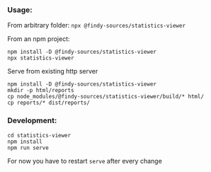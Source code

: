 ### Usage:

From arbitrary folder:
`npx @findy-sources/statistics-viewer`

From an npm project:
```
npm install -D @findy-sources/statistics-viewer
npx statistics-viewer
```

Serve from existing http server
```
npm install -D @findy-sources/statistics-viewer
mkdir -p html/reports
cp node_modules/@findy-sources/statistics-viewer/build/* html/
cp reports/* dist/reports/
```

### Development:

```
cd statistics-viewer
npm install
npm run serve
```

For now you have to restart `serve` after every change
